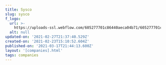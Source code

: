```yaml
---
title: Sysco
slug: sysco
f_logo:
  url: >-
    https://uploads-ssl.webflow.com/605277701c86440aeca04b71/605277701c86446e7ca04c89_sysco.png
  alt: null
updated-on: '2021-02-27T21:37:40.529Z'
created-on: '2021-02-23T15:10:52.604Z'
published-on: '2021-03-17T21:44:13.600Z'
layout: '[companies].html'
tags: companies
---
```



